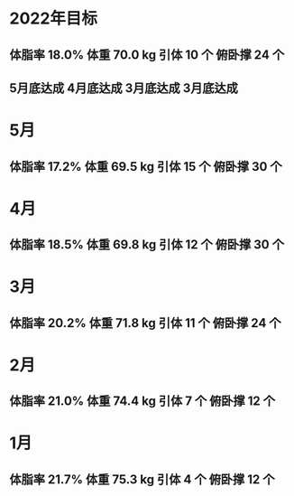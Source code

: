 # 2022年目标 

## 体脂率 18.0%   体重 70.0 kg   引体 10 个   俯卧撑 24 个

##  5月底达成      4月底达成      3月底达成    3月底达成


# 5月 

## 体脂率 17.2%   体重 69.5 kg   引体 15 个   俯卧撑 30 个

# 4月 

## 体脂率 18.5%   体重 69.8 kg   引体 12 个   俯卧撑 30 个

# 3月 

## 体脂率 20.2%   体重 71.8 kg   引体 11 个   俯卧撑 24 个

# 2月 

## 体脂率 21.0%   体重 74.4 kg   引体  7 个   俯卧撑 12 个

# 1月 

## 体脂率 21.7%   体重 75.3 kg   引体  4 个   俯卧撑 12 个
